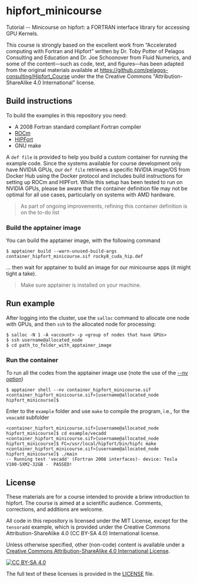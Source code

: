 # hipfort_minicourse
Tutorial -- Minicourse on hipfort: a FORTRAN interface library for accessing GPU Kernels.

This course is strongly based on the excellent work from “Accelerated computing with Fortran and Hipfort” written by Dr. Toby Potter of Pelagos Consulting and Education and Dr. Joe Schoonover from Fluid Numerics, and some of the content—such as code, text, and figures—has been adapted from the original materials available at https://github.com/pelagos-consulting/Hipfort_Course under the the Creative Commons "Attribution-ShareAlike 4.0 International" license.

## Build instructions

To build the examples in this repository you need:

* A 2008 Fortran standard compliant Fortran compiler
* [ROCm](https://rocm.docs.amd.com)
* [HIPFort](https://github.com/ROCm/hipfort)
* GNU make

A `def file` is provided to help you build a custom container for running the example code. Since the systems available for course development only have NVIDIA GPUs, our `def file` retrieves a specific NVIDIA image/OS from Docker Hub using the Docker protocol and includes build instructions for setting up ROCm and HIPFort. While this setup has been tested to run on NVIDIA GPUs, please be aware that the container definition file may not be optimal for all use cases, particularly on systems with AMD hardware.

> As part of ongoing improvements, refining this container definition is on the to-do list

### Build the apptainer image

You can build the apptainer image, with the following command

```shell
$ apptainer build --warn-unused-build-args container_hipfort_minicourse.sif rocky8_cuda_hip.def
```

… then wait for apptainer to build an image for our minicourse apps (it might tight a take).

> Make sure apptainer is installed on your machine.

## Run example

After logging into the cluster, use the `salloc` command to allocate one node with GPUs, and then `ssh` to the allocated node for processing:
```shell
$ salloc -N 1 -A <account> -p <group of nodes that have GPUs>
$ ssh username@allocated_node
$ cd path_to_folder_with_apptainer_image
```
### Run the container

To run all the codes from the apptainer image use (note the use of the [--nv option](https://apptainer.org/docs/user/1.0/gpu.html#nvidia-gpus-cuda-standard))

```shell
$ apptainer shell --nv container_hipfort_minicourse.sif
<container_hipfort_minicourse.sif>[username@allocated_node hipfort_minicourse]$
```
Enter to the `example` folder and use `make` to compile the program, i.e., for the `veacadd` subfolder 
```shell
<container_hipfort_minicourse.sif>[username@allocated_node hipfort_minicourse]$ cd example/vecadd
<container_hipfort_minicourse.sif>[username@allocated_node hipfort_minicourse]$ FC=/usr/local/hipfort/bin/hipfc make
<container_hipfort_minicourse.sif>[username@allocated_node hipfort_minicourse]$ ./main
-- Running test 'vecadd' (Fortran 2008 interfaces)- device: Tesla V100-SXM2-32GB -  PASSED!
```
## License

These materials are for a course intended to provide a briew introduction to hipfort. The course is aimed at a scientific audience. Comments, corrections, and additions are welcome.

All code in this repository is licensed under the MIT License, except for the `tensoradd` example, which is provided under the Creative Commons Attribution-ShareAlike 4.0 (CC BY-SA 4.0) International license.

Unless otherwise specified, other (non-code) content is available under a
[Creative Commons Attribution-ShareAlike 4.0 International License][cc-by-sa].

[![CC BY-SA 4.0][cc-by-sa-image]][cc-by-sa]

[cc-by-sa]: http://creativecommons.org/licenses/by-sa/4.0/
[cc-by-sa-image]: https://licensebuttons.net/l/by-sa/4.0/88x31.png

The full text of these licenses is provided in the [LICENSE](https://github.com/ofmla/hipfort_minicourse/blob/main/LICENSE) file.
